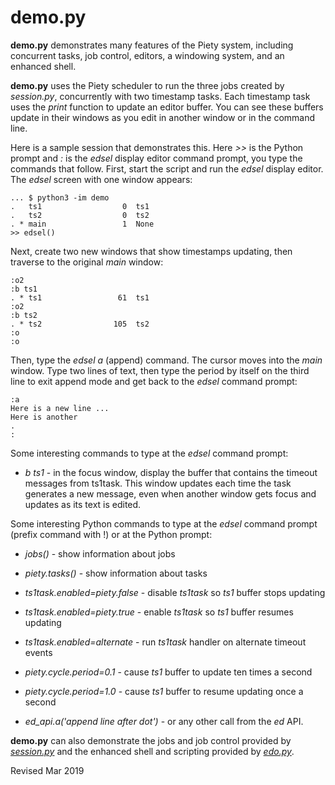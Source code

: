 
demo.py
=======

**demo.py** demonstrates many features of the Piety system,
including concurrent tasks, job control, editors, a windowing system,
and an enhanced shell.

**demo.py** uses the Piety scheduler to run the three jobs created by
*session.py*, concurrently with two timestamp tasks.  Each timestamp
task uses the *print* function to update an editor buffer.  You can
see these buffers update in their windows as you edit in another window
or in the command line.

Here is a sample session that demonstrates this.  Here *>>* is the
Python prompt and *:* is the *edsel* display editor command
prompt, you type the commands that follow.  First, start the script and
run the *edsel* display editor.  The *edsel* screen with one window appears:

    ... $ python3 -im demo
    .   ts1                  0  ts1
    .   ts2                  0  ts2
    . * main                 1  None
    >> edsel()

Next, create two new windows that show timestamps updating, then traverse to
the original *main* window:

    :o2
    :b ts1
    . * ts1                 61  ts1
    :o2
    :b ts2
    . * ts2                105  ts2
    :o
    :o

Then, type the *edsel* *a* (append) command.  The cursor moves into the *main*
window. Type two lines of text, then type the period by itself on the
third line to exit append mode and get back to the *edsel* command
prompt:

    :a
    Here is a new line ...
    Here is another
    .
    :

Some interesting commands to type at the *edsel* command prompt:

 - *b ts1* - in the focus window, display the buffer that contains the
 timeout messages from ts1task.  This window updates each time the
 task generates a new message, even when another window gets focus
 and updates as its text is edited.

Some interesting Python commands to type at the *edsel* command prompt
(prefix command with !) or at the Python prompt:

 - *jobs()* - show information about jobs

 - *piety.tasks()* - show information about tasks

 - *ts1task.enabled=piety.false* - disable *ts1task* so *ts1* buffer stops updating

 - *ts1task.enabled=piety.true* -  enable *ts1task* so *ts1* buffer resumes updating

 - *ts1task.enabled=alternate* - run *ts1task* handler on alternate timeout events

 - *piety.cycle.period=0.1* - cause *ts1* buffer to update ten times a second

 - *piety.cycle.period=1.0* - cause *ts1* buffer to resume updating once a second

 - *ed_api.a('append line after dot')* - or any other call from the *ed* API.

**demo.py** can also demonstrate the jobs and job control
provided by *[session.py](session.md)* and the enhanced shell and
scripting provided by *[edo.py](../editors/edo.md)*.

Revised Mar 2019

